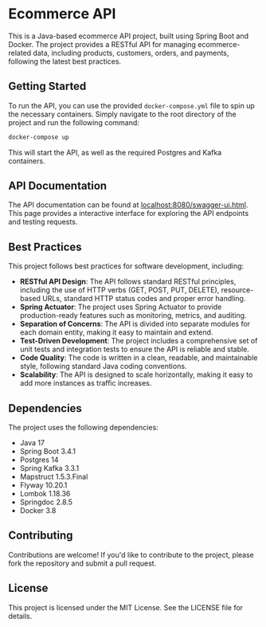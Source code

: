 # Ecommerce API

This is a Java-based ecommerce API project, built using Spring Boot and Docker. The project provides a RESTful API for managing ecommerce-related data, including products, customers, orders, and payments, following the latest best practices.

## Getting Started

To run the API, you can use the provided `docker-compose.yml` file to spin up the necessary containers. Simply navigate to the root directory of the project and run the following command:

```bash
docker-compose up
```

This will start the API, as well as the required Postgres and Kafka containers.

## API Documentation

The API documentation can be found at [localhost:8080/swagger-ui.html](http://localhost:8080/swagger-ui.html). This page provides a interactive interface for exploring the API endpoints and testing requests.

## Best Practices

This project follows best practices for software development, including:

* **RESTful API Design**: The API follows standard RESTful principles, including the use of HTTP verbs (GET, POST, PUT, DELETE), resource-based URLs, standard HTTP status codes and proper error handling.
* **Spring Actuator**: The project uses Spring Actuator to provide production-ready features such as monitoring, metrics, and auditing.
* **Separation of Concerns**: The API is divided into separate modules for each domain entity, making it easy to maintain and extend.
* **Test-Driven Development**: The project includes a comprehensive set of unit tests and integration tests to ensure the API is reliable and stable.
* **Code Quality**: The code is written in a clean, readable, and maintainable style, following standard Java coding conventions.
* **Scalability**: The API is designed to scale horizontally, making it easy to add more instances as traffic increases.

## Dependencies

The project uses the following dependencies:

* Java 17
* Spring Boot 3.4.1
* Postgres 14
* Spring Kafka 3.3.1
* Mapstruct 1.5.3.Final
* Flyway 10.20.1
* Lombok 1.18.36
* Springdoc 2.8.5
* Docker 3.8

## Contributing

Contributions are welcome! If you'd like to contribute to the project, please fork the repository and submit a pull request.

## License

This project is licensed under the MIT License. See the LICENSE file for details.
